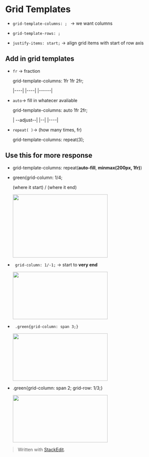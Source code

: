 
# Grid Templates
* ``grid-template-columns: ; `` → we want columns
* ``grid-template-rows: ;``

* ``justify-items: start;``  → align grid items with start of row axis

## Add in grid templates
* ``fr`` → fraction <p>
	grid-template-columns: 1fr 1fr 2fr; <p>
	|----| |----| |------|
	
* ``auto``→ fill in whatecer avaliable <p>
	grid-template-columns: auto 1fr 2fr; <p>
	| --adjust--| |--| |----|

* ``repeat( )``→ (how many times, fr) <p>
grid-template-columns: repeat(3);
	
## Use this for more response
* grid-template-columns: repeat(**auto-fill**, **minmax(200px, 1fr)**)  

* green{grid-column: 1/4; <p>
	(where it start) / (where it end)
	<div>
	<img src="https://user-images.githubusercontent.com/68550874/130927830-2859bd7f-f5dd-4fe7-82f1-28fe949e1335.png" width="300" height="200"/>
	</div>

<p><p>

* `` grid-column: 1/-1;`` → start to **very end**

	<div>
	<img src="https://user-images.githubusercontent.com/68550874/130942528-92279ea7-850e-4ee3-a5d1-3898512ae5e6.png" width="300" height="150"/>
	</div>
 
<p><p>

* ` .green{grid-column: span 3;}`
	
	<div>
	<img src="https://user-images.githubusercontent.com/68550874/130947619-6ce4ee06-c14d-4ac4-b192-0df5abf55de9.png" width="300" height="150"/>
	</div>

* .green{grid-column: span 2; grid-row: 1/3;}

	<div>
	<img src="https://user-images.githubusercontent.com/68550874/130948215-5c06a12e-de6b-4162-b3a5-960e5cbbc723.png" width="300" height="150"/>
	</div>








> Written with [StackEdit](https://stackedit.io/).
<!--stackedit_data:
eyJoaXN0b3J5IjpbLTEyMzU4MjQ2NCwtMTk1OTY3ODAwOSw3OT
U4ODQ4ODcsMjA0MTc4MjA5NywtMjg1Njg3MTEyLDMzNTgwODU5
Nyw0ODYxODg1MzAsLTM5NzQzMzMzMywtMTY3MzAwNzkxNyw1NT
Q0Mzg2OTMsLTQ3MzUzMjYxOSwxMDk3NTY3OTAyLC04NTc0ODEz
NDBdfQ==
-->
